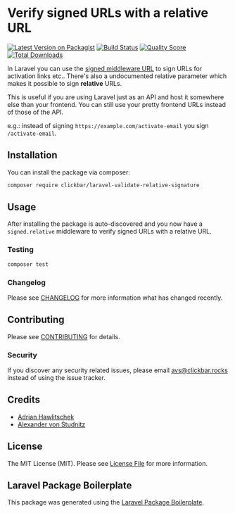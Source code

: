 # Verify signed URLs with a relative URL

[![Latest Version on Packagist](https://img.shields.io/packagist/v/clickbar/laravel-validate-relative-signature.svg?style=flat-square)](https://packagist.org/packages/clickbar/laravel-validate-relative-signature)
[![Build Status](https://img.shields.io/travis/clickbar/laravel-validate-relative-signature/master.svg?style=flat-square)](https://travis-ci.org/clickbar/laravel-validate-relative-signature)
[![Quality Score](https://img.shields.io/scrutinizer/g/clickbar/laravel-validate-relative-signature.svg?style=flat-square)](https://scrutinizer-ci.com/g/clickbar/laravel-validate-relative-signature)
[![Total Downloads](https://img.shields.io/packagist/dt/clickbar/laravel-validate-relative-signature.svg?style=flat-square)](https://packagist.org/packages/clickbar/laravel-validate-relative-signature)

In Laravel you can use the [signed middleware URL](https://laravel.com/docs/5.8/urls#signed-urls) to sign URLs for activation links etc.. There's also a undocumented relative parameter which makes it possible to sign **relative** URLs.

This is useful if you are using Laravel just as an API and host it somewhere else than your frontend. You can still use your pretty frontend URLs instead of those of the API.

e.g.: instead of signing `https://example.com/activate-email` you sign `/activate-email`.

## Installation

You can install the package via composer:

```bash
composer require clickbar/laravel-validate-relative-signature
```

## Usage

After installing the package is auto-discovered and you now have a `signed.relative` middleware to verify signed URLs with a relative URL.

### Testing

``` bash
composer test
```

### Changelog

Please see [CHANGELOG](CHANGELOG.md) for more information what has changed recently.

## Contributing

Please see [CONTRIBUTING](CONTRIBUTING.md) for details.

### Security

If you discover any security related issues, please email avs@clickbar.rocks instead of using the issue tracker.

## Credits

- [Adrian Hawlitschek](https://github.com/ahawlitschek)
- [Alexander von Studnitz](https://github.com/studnitz)

## License

The MIT License (MIT). Please see [License File](LICENSE.md) for more information.

## Laravel Package Boilerplate

This package was generated using the [Laravel Package Boilerplate](https://laravelpackageboilerplate.com).
